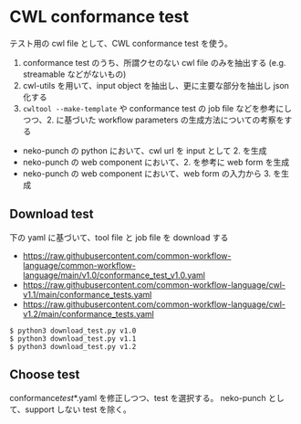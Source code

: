 # CWL conformance test

テスト用の cwl file として、CWL conformance test を使う。

1. conformance test のうち、所謂クセのない cwl file のみを抽出する (e.g. streamable などがないもの)
2. cwl-utils を用いて、input object を抽出し、更に主要な部分を抽出し json 化する
3. `cwltool --make-template` や conformance test の job file などを参考にしつつ、2. に基づいた workflow parameters の生成方法についての考察をする

- neko-punch の python において、cwl url を input として 2. を生成
- neko-punch の web component において、2. を参考に web form を生成
- neko-punch の web component において、web form の入力から 3. を生成

## Download test

下の yaml に基づいて、tool file と job file を download する

- https://raw.githubusercontent.com/common-workflow-language/common-workflow-language/main/v1.0/conformance_test_v1.0.yaml
- https://raw.githubusercontent.com/common-workflow-language/cwl-v1.1/main/conformance_tests.yaml
- https://raw.githubusercontent.com/common-workflow-language/cwl-v1.2/main/conformance_tests.yaml

```bash=
$ python3 download_test.py v1.0
$ python3 download_test.py v1.1
$ python3 download_test.py v1.2
```

## Choose test

conformance*test*\*.yaml を修正しつつ、test を選択する。
neko-punch として、support しない test を除く。
